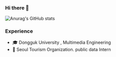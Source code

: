 ### Hi there 👋
![Anurag's GitHub stats](https://github-readme-stats.vercel.app/api?username=minjuu&count_private=true&show_icons=true&theme=buefy)
### Experience
- 🎓 Dongguk University , Multimedia Engineering
- 🌃 Seoul Tourism Organization. public data Intern 
<!--
**minjuu/minjuu** is a ✨ _special_ ✨ repository because its `README.md` (this file) appears on your GitHub profile.

Here are some ideas to get you started:
### Hi there 👋
- 🔭 I’m currently working on ...
- 🌱 I’m currently learning ...
- 👯 I’m looking to collaborate on ...
- 🤔 I’m looking for help with ...
- 💬 Ask me about ...
- 📫 How to reach me: ...
- 😄 Pronouns: ...
- ⚡ Fun fact: ...

- 🌱 Learning Algorithm
- 🥇 majoring in Multimedia Engineering

### Experience
-->

